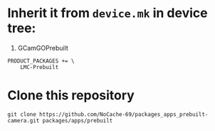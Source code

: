 # Inherit it from `device.mk` in device tree:
1. GCamGOPrebuilt
```
PRODUCT_PACKAGES += \
    LMC-Prebuilt
```

# Clone this repository
```
git clone https://github.com/NoCache-69/packages_apps_prebuilt-camera.git packages/apps/prebuilt
```
